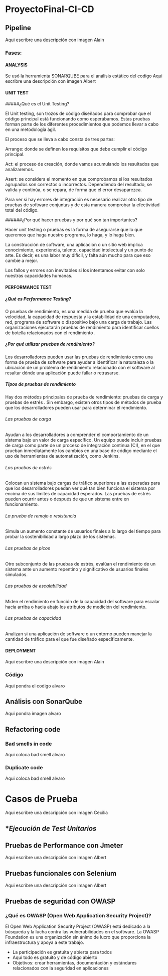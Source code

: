 # ProyectoFinal-CI-CD
## Pipeline
Aqui escribre una descripción con imagen Alain
### Fases:

#### ANALYSIS
Se usó la herramienta SONARQUBE para el análisis estático del codigo
Aqui escribre una descripción con imagen Albert 

#### UNIT TEST
#####¿Qué es el Unit Testing?

El Unit testing, son trozos de código diseñados para comprobar que el código principal está funcionando como esperábamos. Estas pruebas forman parte de los diferentes procedimientos que podemos llevar a cabo en una metodología ágil.

El proceso que se lleva a cabo consta de tres partes:

Arrange: donde se definen los requisitos que debe cumplir el código principal.

Act: el proceso de creación, donde vamos acumulando los resultados que analizaremos.

Asert: se considera el momento en que comprobamos si los resultados agrupados son correctos o incorrectos. Dependiendo del resultado, se valida y continúa, o se repara, de forma que el error desaparezca.

Para ver si hay errores de integración es necesario realizar otro tipo de pruebas de software conjuntas y de esta manera comprobar la efectividad total del código.

######¿Por qué hacer pruebas y por qué son tan importantes?

Hacer unit testing o pruebas es la forma de asegurarse que lo que queremos que haga nuestro programa, lo haga, y lo haga bien.

La construcción de software, una aplicación o un sitio web implica conocimiento, experiencia, talento, capacidad intelectual y un punto de arte. Es decir, es una labor muy difícil, y falta aún mucho para que eso cambie a mejor.

Los fallos y errores son inevitables si los intentamos evitar con solo nuestras capacidades humanas.

#### PERFORMANCE TEST
##### ¿Qué es Performance Testing?
O pruebas de rendimiento, es una medida de prueba que evalúa la velocidad, la capacidad de respuesta y la estabilidad de una computadora, red, programa de software o dispositivo bajo una carga de trabajo. Las organizaciones ejecutarán pruebas de rendimiento para identificar cuellos de botella relacionados con el rendimiento .

##### ¿Por qué utilizar pruebas de rendimiento?
Los desarrolladores pueden usar las pruebas de rendimiento como una forma de prueba de software para ayudar a identificar la naturaleza o la ubicación de un problema de rendimiento relacionado con el software al resaltar dónde una aplicación puede fallar o retrasarse.

##### Tipos de pruebas de rendimiento
Hay dos métodos principales de prueba de rendimiento: pruebas de carga y pruebas de estrés . Sin embargo, existen otros tipos de métodos de prueba que los desarrolladores pueden usar para determinar el rendimiento.

###### Las pruebas de carga
Ayudan a los desarrolladores a comprender el comportamiento de un sistema bajo un valor de carga específico. Un equipo puede incluir pruebas de carga como parte de un proceso de integración continua (CI), en el que prueban inmediatamente los cambios en una base de código mediante el uso de herramientas de automatización, como Jenkins.

###### Las pruebas de estrés
Colocan un sistema bajo cargas de tráfico superiores a las esperadas para que los desarrolladores puedan ver qué tan bien funciona el sistema por encima de sus límites de capacidad esperados. Las pruebas de estrés pueden ocurrir antes o después de que un sistema entre en funcionamiento.

###### La prueba de remojo o resistencia
Simula un aumento constante de usuarios finales a lo largo del tiempo para probar la sostenibilidad a largo plazo de los sistemas.

###### Las pruebas de picos
Otro subconjunto de las pruebas de estrés, evalúan el rendimiento de un sistema ante un aumento repentino y significativo de usuarios finales simulados.

###### Las pruebas de escalabilidad
Miden el rendimiento en función de la capacidad del software para escalar hacia arriba o hacia abajo los atributos de medición del rendimiento.

###### Las pruebas de capacidad
Analizan si una aplicación de software o un entorno pueden manejar la cantidad de tráfico para el que fue diseñado específicamente.


#### DEPLOYMENT
Aqui escribre una descripción con imagen Alain

### Código
Aqui pondra el codigo alvaro

## Análisis con SonarQube
Aqui pondra imagen alvaro

## Refactoring code
### Bad smells in code
Aqui coloca bad smell alvaro

### Duplicate code
Aqui coloca bad smell alvaro

# Casos de Prueba
Aqui escribre una descripción con imagen Cecilia 

## **Ejecución de Test Unitarios*
## **Pruebas de Performance con Jmeter**
Aqui escribre una descripción con imagen Albert 
## **Pruebas funcionales con Selenium**
Aqui escribre una descripción con imagen Albert 

## **Pruebas de seguridad con OWASP**
### ¿Qué es OWASP (Open Web Application Security Project)?
El Open Web Application Security Project (OWASP) está dedicado a la búsqueda y la lucha contra las vulnerabilidades en el software. La OWASP Foundation es una organización sin ánimo de lucro que proporciona la infraestructura y apoya a este trabajo.
- La participación es gratuita y abierta para todos
- Aquí todo es gratuito y de código abierto
- Objetivos: crear herramientas, documentación y estándares relacionados con la seguridad en aplicaciones

